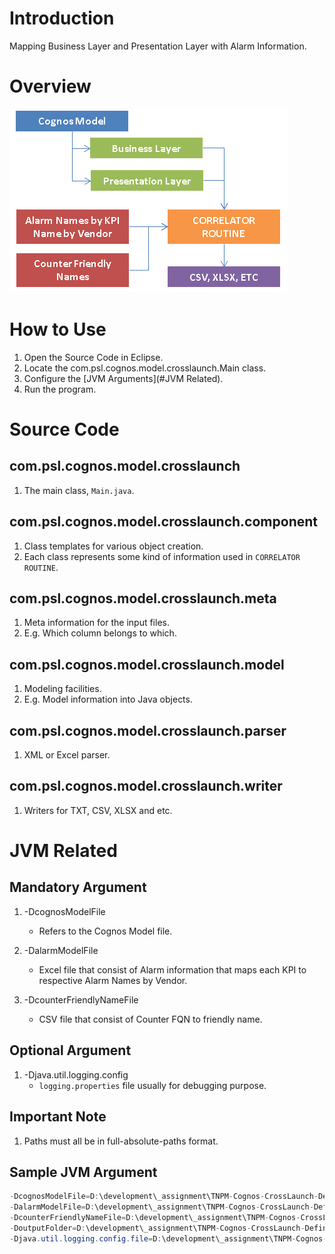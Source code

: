 # Introduction

Mapping Business Layer and Presentation Layer with Alarm Information.

# Overview
![Overview](./resource/image/overview.png)

# How to Use
1. Open the Source Code in Eclipse.
2. Locate the com.psl.cognos.model.crosslaunch.Main class.
3. Configure the [JVM Arguments](#JVM Related).
4. Run the program.

# Source Code

## com.psl.cognos.model.crosslaunch
1. The main class, `Main.java`.

## com.psl.cognos.model.crosslaunch.component
1. Class templates for various object creation.
2. Each class represents some kind of information used in `CORRELATOR ROUTINE`.

## com.psl.cognos.model.crosslaunch.meta
1. Meta information for the input files.
2. E.g. Which column belongs to which.

## com.psl.cognos.model.crosslaunch.model
1. Modeling facilities.
2. E.g. Model information into Java objects.

## com.psl.cognos.model.crosslaunch.parser
1. XML or Excel parser.

## com.psl.cognos.model.crosslaunch.writer
1. Writers for TXT, CSV, XLSX and etc.

# JVM Related

## Mandatory Argument
1. -DcognosModelFile
   - Refers to the Cognos Model file.

2. -DalarmModelFile
   - Excel file that consist of Alarm information that maps each KPI to respective Alarm Names by Vendor.

3. -DcounterFriendlyNameFile
   - CSV file that consist of Counter FQN to friendly name.

## Optional Argument
1. -Djava.util.logging.config
   - `logging.properties` file usually for debugging purpose.

## Important Note
1. Paths must all be in full-absolute-paths format.
 
## Sample JVM Argument
```java
-DcognosModelFile=D:\development\_assignment\TNPM-Cognos-CrossLaunch-Definition\resource\model.xml
-DalarmModelFile=D:\development\_assignment\TNPM-Cognos-CrossLaunch-Definition\resource\alarm_threshold.xlsx
-DcounterFriendlyNameFile=D:\development\_assignment\TNPM-Cognos-CrossLaunch-Definition\resource\counterFriendlyNames.csv
-DoutputFolder=D:\development\_assignment\TNPM-Cognos-CrossLaunch-Definition\output\
-Djava.util.logging.config.file=D:\development\_assignment\TNPM-Cognos-CrossLaunch-Definition\resource\logging.properties
```